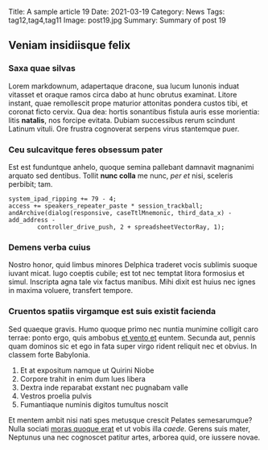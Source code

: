 Title: A sample article 19
Date: 2021-03-19
Category: News
Tags: tag12,tag4,tag11
Image: post19.jpg
Summary: Summary of post 19

## Veniam insidiisque felix

### Saxa quae silvas

Lorem markdownum, adapertaque dracone, sua lucum Iunonis induat vitasset et
oraque ramos circa dabo at hunc obrutus examinat. Litore instant, quae
remollescit prope maturior attonitas pondera custos tibi, et coronat ficto
cervix. Qua dea: hortis sonantibus fistula auris esse morientia: litis
**natalis**, nos forcipe evitata. Dubiam successibus rerum scindunt Latinum
vituli. Ore frustra cognoverat serpens virus stantemque puer.

### Ceu sulcavitque feres obsessum pater

Est est funduntque anhelo, quoque semina pallebant damnavit magnanimi arquato
sed dentibus. Tollit **nunc colla** me nunc, *per et* nisi, sceleris perbibit;
tam.

    system_ipad_ripping += 79 - 4;
    access += speakers_repeater_paste * session_trackball;
    andArchive(dialog(responsive, caseTtlMnemonic, third_data_x) - add_address -
            controller_drive_push, 2 + spreadsheetVectorRay, 1);

### Demens verba cuius

Nostro honor, quid limbus minores Delphica traderet vocis sublimis suoque iuvant
micat. Iugo coeptis cubile; est tot nec temptat litora formosius et simul.
Inscripta agna tale vix factus manibus. Mihi dixit est huius nec ignes in maxima
voluere, transfert tempore.

### Cruentos spatiis virgamque est suis existit facienda

Sed quaeque gravis. Humo quoque primo nec nuntia munimine colligit caro terrae:
ponto ergo, quis ambobus [et vento et](http://quo.com/) euntem. Secunda aut,
pennis quam dominos sic et ego in fata super virgo rident reliquit nec et
obvius. In classem forte Babylonia.

1. Et at expositum namque ut Quirini Niobe
2. Corpore trahit in enim dum lues libera
3. Dextra inde reparabat exstant nec pugnabam valle
4. Vestros proelia pulvis
5. Fumantiaque numinis digitos tumultus noscit

Et mentem ambit nisi nati spes metusque crescit Pelates semesarumque? Nulla
sociati [moras quoque erat](http://olivaemotu.net/alis.html) et ut vobis illa
*caede*. Gerens suis mater, Neptunus una nec cognoscet patitur artes, arborea
quid, ore iussere novae.
